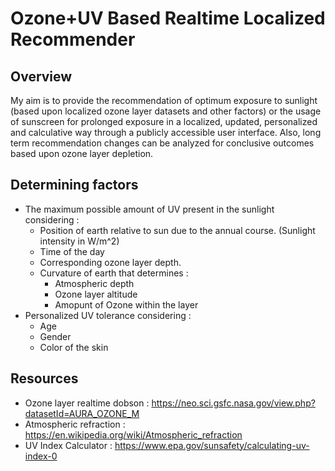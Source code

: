 # Ozone+UV Based Realtime Localized Recommender
## Overview
My aim is to provide the recommendation of optimum exposure to sunlight (based upon localized ozone layer datasets and other factors) or the usage of sunscreen for prolonged exposure in a localized, updated, personalized and calculative way through a publicly accessible user interface. Also, long term recommendation changes can be analyzed for conclusive outcomes based upon ozone layer depletion.
## Determining factors
* The maximum possible amount of UV present in the sunlight considering :
    * Position of earth relative to sun due to the annual course. (Sunlight intensity in W/m^2)
    * Time of the day
    * Corresponding ozone layer depth.
    * Curvature of earth that determines :
        * Atmospheric depth
        * Ozone layer altitude
        * Amopunt of Ozone within the layer
* Personalized UV tolerance considering :
    * Age 
    * Gender
    * Color of the skin 
## Resources
* Ozone layer realtime dobson : https://neo.sci.gsfc.nasa.gov/view.php?datasetId=AURA_OZONE_M
* Atmospheric refraction : https://en.wikipedia.org/wiki/Atmospheric_refraction
* UV Index Calculator : https://www.epa.gov/sunsafety/calculating-uv-index-0

